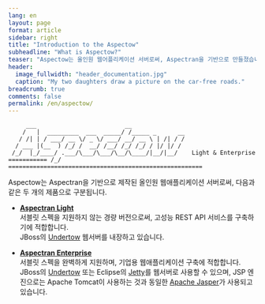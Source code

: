 ```yaml
---
lang: en
layout: page
format: article
sidebar: right
title: "Introduction to the Aspectow"
subheadline: "What is Aspectow?"
teaser: "Aspectow는 올인원 웹어플리케이션 서버로써, Aspectran을 기반으로 만들졌습니다."
header:
  image_fullwidth: "header_documentation.jpg"
  caption: "My two daughters draw a picture on the car-free roads."
breadcrumb: true
comments: false
permalink: /en/aspectow/
---
```


```
     ___                         __
    /   |  _________  ___  _____/ /_____ _      __
   / /| | / ___/ __ \/ _ \/ ___/ __/ __ \ | /| / /
  / ___ |(__  ) /_/ /  __/ /__/ /_/ /_/ / |/ |/ /
 /_/  |_/____/ .___/\___/\___/\__/\____/|__/|__/    Light & Enterprise
=========== /_/ =======================================================
```

Aspectow는 Aspectran을 기반으로 제작된 올인원 웹애플리케이션 서버로써, 다음과 같은 두 개의 제품으로 구분됩니다.

* **[Aspectran Light](/aspectow/aspectow-light)**  
  서블릿 스펙을 지원하지 않는 경량 버전으로써, 고성능 REST API 서비스를 구축하기에 적합합니다.  
  JBoss의 [Undertow](http://undertow.io) 웹서버를 내장하고 있습니다.

* **[Aspectran Enterprise](/aspectow/aspectow-enterprise)**  
  서블릿 스펙을 완벽하게 지원하며, 기업용 웹애플리케이션 구축에 적합합니다.  
  JBoss의 [Undertow](http://undertow.io) 또는 Eclipse의 [Jetty](https://www.eclipse.org/jetty/)를 웹서버로 사용할 수 있으며,
  JSP 엔진으로는 Apache Tomcat이 사용하는 것과 동일한 [Apache Jasper](https://mvnrepository.com/artifact/org.mortbay.jasper/apache-jsp)가 사용되고 있습니다.
